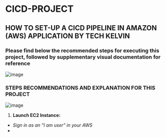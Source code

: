 # CICD-PROJECT
## HOW TO SET-UP A CICD PIPELINE IN AMAZON (AWS) APPLICATION BY TECH KELVIN
### Please find below the recommended steps for executing this project, followed by supplementary visual documentation for reference

![image](https://github.com/kelvind627/CICD-PROJECT/assets/136044631/e17429c7-8510-4adc-b96e-7d3e173c7fa0)

### STEPS RECOMMENDATIONS AND EXPLANATION FOR THIS PROJECT

![image](https://github.com/kelvind627/CICD-PROJECT/assets/136044631/cb200010-0e21-40eb-a240-f5fc4a666439)

1. **Launch EC2 Instance:**
+ *Sign in as an "I am user" in your AWS*
+ 



